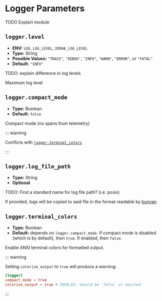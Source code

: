 # Logger Parameters

TODO Explain module

## `logger.level`

- **ENV:** `LOG`, `LOG_LEVEL`, `IROHA_LOG_LEVEL`
- **Type:** String
- **Possible Values:** `"TRACE"`, `"DEBUG"`, `"INFO"`, `"WARN"`, `"ERROR"`,
  or `"FATAL"`
- **Default:** `"INFO"`

TODO: explain difference in log levels

Maximum log level

## `logger.compact_mode`

- **Type:** Boolean
- **Default:** `false`

Compact mode (no spans from telemetry)

::: warning

Conflicts with [`logger.terminal_colors`](#logger-terminal-colors)

:::

## `logger.log_file_path`

- **Type:** String
- **Optional**

TODO: Find a standard name for log file path? (i.e. posix)

If provided, logs will be copied to said file in the format readable by
[bunyan](https://lib.rs/crates/bunyan)

## `logger.terminal_colors`

- **Type:** Boolean
- **Default:** depends on `logger.compact_mode`. If compact mode is
  disabled (which is by default), then `true`. If enabled, then `false`.

Enable ANSI terminal colors for formatted output.

::: warning

Setting `colorize_output` to `true` will produce a warning:

```toml
[logger]
compact_mode = true
colorize_output = true # INVALID: should be `false` or omitted
```

:::
